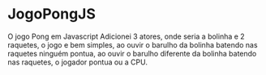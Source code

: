 # JogoPongJS
O jogo Pong em Javascript
Adicionei 3 atores, onde seria a bolinha e 2 raquetes, o jogo e bem simples, ao ouvir o barulho da bolinha batendo nas raquetes ninguém pontua, ao ouvir o barulho diferente da bolinha batendo nas raquetes, o jogador pontua ou a CPU.
